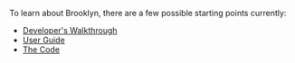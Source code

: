 To learn about Brooklyn, there are a few possible starting points currently:

* [Developer's Walkthrough](../start/walkthrough.html) 
* [User Guide](/use/guide/) 
* [The Code](/dev/code.html)
